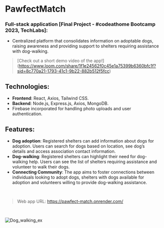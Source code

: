 # PawfectMatch 

### Full-stack application [Final Project - #codeathome Bootcamp 2023, TechLabs]: 
- Centralized platform that consolidates information on adoptable dogs, raising awareness and providing support to shelters requiring assistance with dog-walking.

> [Check out a short demo video of the app!] (https://www.loom.com/share/1f1e24562f0c45e1a75399b6360bfc1f?sid=8c770a21-1793-41c1-9b22-882b512f5fcc)


## Technologies:
- **Frontend**: React, Axios, Tailwind CSS.
- **Backend**: Node.js, Express.js, Axios, MongoDB.
- Firebase incorporated for handling photo uploads and user authentication.


## Features:
- **Dog adoption**: Registered shelters can add information about dogs for adoption. Users can search for dogs based on location, see dog’s details and access association contact information.
- **Dog-walking**: Registered shelters can highlight their need for dog-walking help. Users can see the list of shelters requiring assistance and volunteer to walk their dogs.
- **Connecting Community**: The app aims to foster connections between individuals looking to adopt dogs, shelters with dogs available for adoption and volunteers willing to provide dog-walking assistance.

<br/>

> Web app URL: https://pawfect-match.onrender.com/  

> [Github repository (Frontend)]: (https://github.com/fatimampg/PawfectMatch_client)  

> [Github repository (Backend)]: (https://github.com/Zida01/PawfectMatch-Server)

<br/>

![Dog_walking_ex](https://github.com/fatimampg/PawfectMatch_client/assets/142017021/5f9cfbb9-ffdb-4432-9db8-e46a0d2f921f)


